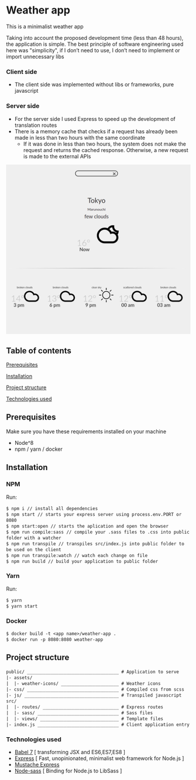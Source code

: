 # Weather app
This is a minimalist weather app

Taking into account the proposed development time (less than 48 hours), the application is simple. The best principle of software engineering used here was "simplicity", if I don’t need to use, I don’t need to implement or import unnecessary libs

### Client side
* The client side was implemented without libs or frameworks, pure javascript

### Server side
* For the server side I used Express to speed up the development of translation routes
* There is a memory cache that checks if a request has already been made in less than two hours with the same coordinate
    * If it was done in less than two hours, the system does not make the request and returns the cached response. Otherwise, a new request is made to the external APIs

![Wather application](sample.png)

## Table of contents
[Prerequisites](#prerequisites)

[Installation](#installation)

[Project structure](#project-structure)

[Technologies used](#technologies-used)

## Prerequisites
Make sure you have these requirements installed on your machine
* Node^8
* npm / yarn / docker

## Installation

### NPM
Run:
```
$ npm i // install all dependencies
$ npm start // starts your express server using process.env.PORT or 8080
$ npm start:open // starts the aplication and open the browser
$ npm run compile:sass // compile your .sass files to .css into public folder with a watcher
$ npm run transpile // transpiles src/index.js into public folder to be used on the client
$ npm run transpile:watch // watch each change on file
$ npm run build // build your application to public folder
```

### Yarn
Run:
```
$ yarn
$ yarn start
```

### Docker

```
$ docker build -t <app name>/weather-app .
$ docker run -p 8080:8080 weather-app
```

## Project structure

````
public/ ___________________________________ # Application to serve
|- assets/
|  |- weather-icons/ ______________________ # Weather icons
|- css/ ___________________________________ # Compiled css from scss
|- js/ ____________________________________ # Transpiled javascript
src/
|  |- routes/ _____________________________ # Express routes
|  |- sass/ _______________________________ # Sass files
|  |- views/ ______________________________ # Template files
|- index.js _______________________________ # Client application entry
````

### Technologies used

* [Babel 7](https://github.com/babel/babel) [ transforming JSX and ES6,ES7,ES8 ]
* [Express](https://expressjs.com/) [ Fast, unopinionated, minimalist web framework for Node.js
 ]
* [Mustache Express](https://www.npmjs.com/package/mustache-express)
* [Node-sass](https://github.com/sass/node-sass) [ Binding for Node.js to LibSass ]
